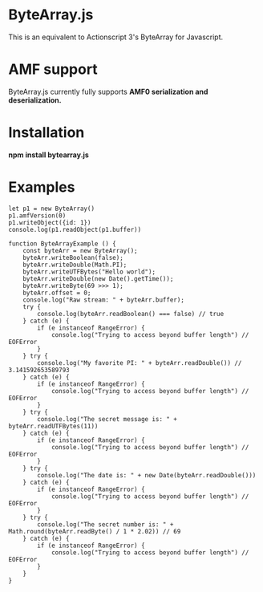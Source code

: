 # ByteArray.js
This is an equivalent to Actionscript 3's ByteArray for Javascript.

# AMF support
ByteArray.js currently fully supports **AMF0 serialization and deserialization.**

# Installation
**npm install bytearray.js**

# Examples
```
let p1 = new ByteArray()
p1.amfVersion(0)
p1.writeObject({id: 1})
console.log(p1.readObject(p1.buffer))
```
```
function ByteArrayExample () {
	const byteArr = new ByteArray();
	byteArr.writeBoolean(false);
	byteArr.writeDouble(Math.PI);
	byteArr.writeUTFBytes("Hello world");
	byteArr.writeDouble(new Date().getTime());
	byteArr.writeByte(69 >>> 1);
	byteArr.offset = 0;
	console.log("Raw stream: " + byteArr.buffer);
	try {
		console.log(byteArr.readBoolean() === false) // true
	} catch (e) {
		if (e instanceof RangeError) {
			console.log("Trying to access beyond buffer length") // EOFError
		}
	} try {
		console.log("My favorite PI: " + byteArr.readDouble()) // 3.141592653589793
	} catch (e) {
		if (e instanceof RangeError) {
			console.log("Trying to access beyond buffer length") // EOFError
		}
	} try {
		console.log("The secret message is: " + byteArr.readUTFBytes(11))
	} catch (e) {
		if (e instanceof RangeError) {
			console.log("Trying to access beyond buffer length") // EOFError
		}
	} try {
		console.log("The date is: " + new Date(byteArr.readDouble()))
	} catch (e) {
		if (e instanceof RangeError) {
			console.log("Trying to access beyond buffer length") // EOFError
		}
	} try {
		console.log("The secret number is: " + Math.round(byteArr.readByte() / 1 * 2.02)) // 69
	} catch (e) {
		if (e instanceof RangeError) {
			console.log("Trying to access beyond buffer length") // EOFError
		}
	}
}
```